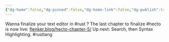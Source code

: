 ```yaml
---
{"dg-home":false,"dg-pinned":false,"dg-home-link":false,"dg-publish":true,"tags":["dgblip"],"disabled rules":["yaml-title","yaml-title-alias","file-name-heading"],"title":"philipp on mastodon @ 2024-06-13","created-date":"2024-06-13T09:21:24","id":112608574481366200,"updated-date":"2025-05-02T08:50:44","dg-path":"blips/112608574481366201.md","permalink":"/blips/112608574481366201/","dgPassFrontmatter":true}
---
```



Wanna finalize your text editor in #rust ? The last chapter to finalize #hecto  is now live: [flenker.blog/hecto-chapter-5/](https://flenker.blog/hecto-chapter-5/)
Up next: Search, then Syntax Highlighting.
#rustlang



